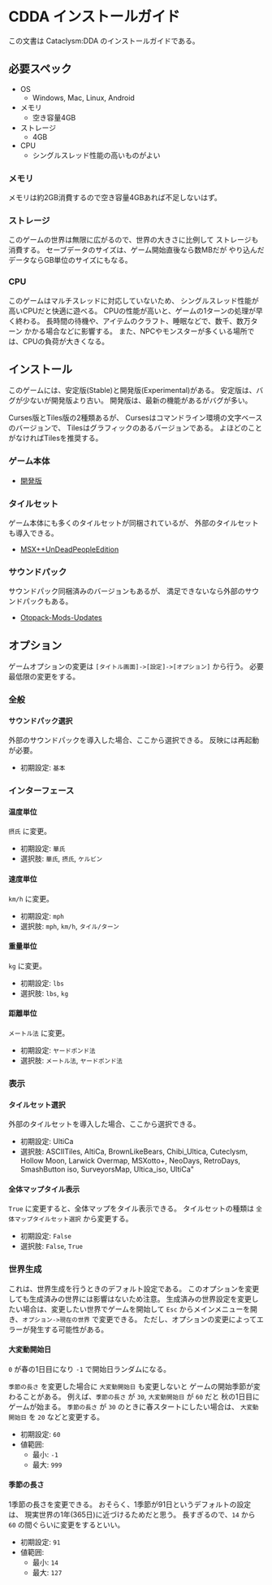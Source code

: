 # CDDA インストールガイド
この文書は Cataclysm:DDA のインストールガイドである。

## 必要スペック

* OS
    * Windows, Mac, Linux, Android
* メモリ
    * 空き容量4GB
* ストレージ
    * 4GB
* CPU
    * シングルスレッド性能の高いものがよい

### メモリ
メモリは約2GB消費するので空き容量4GBあれば不足しないはず。

### ストレージ
このゲームの世界は無限に広がるので、世界の大きさに比例して
ストレージも消費する。
セーブデータのサイズは、ゲーム開始直後なら数MBだが
やり込んだデータならGB単位のサイズにもなる。

### CPU
このゲームはマルチスレッドに対応していないため、
シングルスレッド性能が高いCPUだと快適に遊べる。
CPUの性能が高いと、ゲームの1ターンの処理が早く終わる。
長時間の待機や、アイテムのクラフト、睡眠などで、数千、数万ターン
かかる場合などに影響する。
また、NPCやモンスターが多くいる場所では、CPUの負荷が大きくなる。

## インストール
このゲームには、安定版(Stable)と開発版(Experimental)がある。
安定版は、バグが少ないが開発版より古い。
開発版は、最新の機能があるがバグが多い。

Curses版とTiles版の2種類あるが、
Cursesはコマンドライン環境の文字ベースのバージョンで、
Tilesはグラフィックのあるバージョンである。
よほどのことがなければTilesを推奨する。

### ゲーム本体

* [開発版](experimental/INSTALL.md)

### タイルセット
ゲーム本体にも多くのタイルセットが同梱されているが、
外部のタイルセットも導入できる。

* [MSX++UnDeadPeopleEdition](tilesets/UDP.md)

### サウンドパック
サウンドパック同梱済みのバージョンもあるが、
満足できないなら外部のサウンドパックもある。

* [Otopack-Mods-Updates](soundpack/OTOPACK-MODS-UPDATES.md)

## オプション
ゲームオプションの変更は `[タイトル画面]->[設定]->[オプション]` から行う。
必要最低限の変更をする。

### 全般

#### サウンドパック選択
外部のサウンドパックを導入した場合、ここから選択できる。
反映には再起動が必要。

* 初期設定: `基本`

### インターフェース

#### 温度単位
`摂氏` に変更。

* 初期設定: `華氏`
* 選択肢: `華氏`, `摂氏`, `ケルビン`

#### 速度単位
`km/h` に変更。

* 初期設定: `mph`
* 選択肢: `mph`, `km/h`, `タイル/ターン`

#### 重量単位
`kg` に変更。

* 初期設定: `lbs`
* 選択肢: `lbs`, `kg`

#### 距離単位
`メートル法` に変更。

* 初期設定: `ヤードポンド法`
* 選択肢: `メートル法`, `ヤードポンド法`

### 表示

#### タイルセット選択
外部のタイルセットを導入した場合、ここから選択できる。

* 初期設定: UltiCa
* 選択肢: ASCIITiles, AltiCa, BrownLikeBears, Chibi_Ultica,
Cuteclysm, Hollow Moon, Larwick Overmap, MSXotto+, NeoDays, RetroDays,
SmashButton iso, SurveyorsMap, Ultica_iso, UltiCa"

#### 全体マップタイル表示
`True` に変更すると、全体マップをタイル表示できる。
タイルセットの種類は `全体マップタイルセット選択` から変更する。

* 初期設定: `False`
* 選択肢: `False`, `True`

### 世界生成
これは、世界生成を行うときのデフォルト設定である。
このオプションを変更しても生成済みの世界には影響はないため注意。
生成済みの世界設定を変更したい場合は、変更したい世界でゲームを開始して
`Esc` からメインメニューを開き、`オプション->現在の世界` で変更できる。
ただし、オプションの変更によってエラーが発生する可能性がある。

#### 大変動開始日
`0` が春の1日目になり `-1` で開始日ランダムになる。

`季節の長さ` を変更した場合に `大変動開始日` も変更しないと
ゲームの開始季節が変わることがある。
例えば、`季節の長さ` が `30`, `大変動開始日` が `60` だと
秋の1日目にゲームが始まる。
`季節の長さ` が `30` のときに春スタートにしたい場合は、
`大変動開始日` を `20` などと変更する。

* 初期設定: `60`
* 値範囲:
    * 最小: `-1`
    * 最大: `999`

#### 季節の長さ
1季節の長さを変更できる。
おそらく、1季節が91日というデフォルトの設定は、
現実世界の1年(365日)に近づけるためだと思う。
長すぎるので、`14` から `60` の間ぐらいに変更をするといい。

* 初期設定: `91`
* 値範囲:
    * 最小: `14`
    * 最大: `127`
